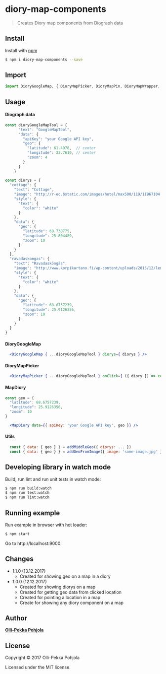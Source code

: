 # diory-map-components

> Creates Diory map components from Diograph data

## Install

Install with [npm](https://www.npmjs.com/)

```sh
$ npm i diory-map-components --save
```

## Import

```js
import DioryGoogleMap, { DioryMapPicker, DioryMapPin, DioryMapWrapper, MapDiory } from 'diory-map-components'

```

## Usage

#### Diograph data
```js
const dioryGoogleMapTool = {
      "text": "GoogleMapTool",
      "data": {
        "apiKey": "your Google API key",
        "geo": {
          "latitude": 61.4978,  // center 
          "longitude": 23.7610, // center
          "zoom": 4
        }
      }
    }
    
const diorys = {
  "cottage": {
    "text": "Cottage",
    "image": "http://r-ec.bstatic.com/images/hotel/max500/119/11967104.jpg",
    "style": {
      "text": {
        "color": "white"
      }
    },
    "data": {
      "geo": {
        "latitude": 68.738775,
        "longitude": 25.804489,
        "zoom": 10
      }
    }
  },
  "ravadaskongas": {
    "text": "Ravadasköngäs",
    "image": "http://www.korpikartano.fi/wp-content/uploads/2015/12/lemmenjoki2.jpg",
    "style": {
      "text": {
        "color": "white"
      }
    },
    "data": {
      "geo": {
        "latitude": 68.6757239,
        "longitude": 25.9126356,
        "zoom": 10
      }
    }
  }
}  
```

#### DioryGoogleMap
```jsx
  <DioryGoogleMap { ...dioryGoogleMapTool } diorys={ diorys } />
```

#### DioryMapPicker
```jsx
  <DioryMapPicker { ...dioryGoogleMapTool } onClick={ ({ diory }) => console.log(diory) } />
```

#### MapDiory
```js
const geo = {
  "latitude": 68.6757239,
  "longitude": 25.9126356,
  "zoom": 10
}
```

```jsx
  <MapDiory data={{ apiKey: 'your Google API key', geo }} />
```

#### Utils
```js
  const { data: { geo } } = addMiddleGeo({ diorys: ... })
  const { data: { geo } } = addGeoFromImage({ image: 'some-image.jpg' })
```

## Developing library in watch mode

Build, run lint and run unit tests in watch mode:

```sh
$ npm run build:watch
$ npm run test:watch
$ npm run lint:watch

```

## Running example

Run example in browser with hot loader:

```sh
$ npm start
```

Go to http://localhost:9000

## Changes

 - 1.1.0 (13.12.2017)
     - Created <MapDiory/> for showing geo on a map in a diory
  - 1.0.0 (12.12.2017)
    - Created <DioryGoogleMap/> for showing diorys on a map
    - Created <DioryMapPicker/> for getting geo data from clicked location
    - Created <DioryMapPin/> for pointing a location in a map
    - Create <DioryMapWrapper/> for showing any diory component on a map 
    
    
## Author

[**Olli-Pekka Pohjola**](mailto:oopee@iki.fi)

## License

Copyright © 2017 Olli-Pekka Pohjola

Licensed under the MIT license.
